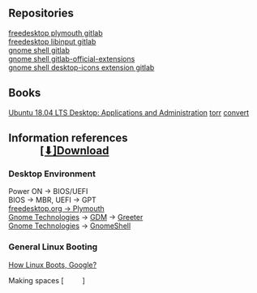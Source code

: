 ## Repositories
[freedesktop plymouth gitlab](https://gitlab.freedesktop.org/plymouth/plymouth)  
[freedesktop libinput gitlab](https://gitlab.freedesktop.org/libinput/libinput)  
[gnome shell gitlab](https://gitlab.gnome.org/GNOME/gnome-shell)  
[gnome shell gitlab-official-extensions](https://gitlab.gnome.org/GNOME/gnome-shell-extensions)  
[gnome shell desktop-icons extension gitlab](https://gitlab.gnome.org/World/ShellExtensions/desktop-icons/activity)  




## Books
[Ubuntu 18.04 LTS Desktop: Applications and Administration](https://books.google.lt/books?id=2epmDwAAQBAJ&pg=SA3-PA2&lpg=SA3-PA2&dq=plymouth+gdm+gnome&source=bl&ots=DGTDarBApV&sig=OrK8OpvESrb19heQid__fglj6mk&hl=lt&sa=X&ved=2ahUKEwjn4NLzjLPeAhVIKywKHf1ACu44FBDoATADegQIARAB#v=onepage&q=plymouth%20gdm%20gnome&f=false)
[torr](https://ebookee.org/search.php?q=Ubuntu+18.04+LTS+Desktop%3A+Applications+and+Administration&sa=Search)
[convert](https://ebook.online-convert.com/convert-to-pdf)
## Information references                                                               [[⬇]Download]() 

### Desktop Environment
Power ON -> BIOS/UEFI  
BIOS -> MBR, UEFI -> GPT  
[freedesktop.org -> Plymouth](https://www.freedesktop.org/wiki/Software/Plymouth/)  
[Gnome Technologies](https://www.gnome.org/technologies/) -> [GDM](https://wiki.gnome.org/Projects/GDM) -> [Greeter](https://wiki.gnome.org/Projects/GDM/NewDesign/Greeter)  
[Gnome Technologies](https://www.gnome.org/technologies/) -> [GnomeShell](https://wiki.gnome.org/Projects/GnomeShell)

### General Linux Booting
[How Linux Boots, Google?](https://www.google.lt/search?q=How+Linux+Boots&source=lnms&tbm=isch&sa=X&ved=0ahUKEwiMtMOSnbPeAhUDFCwKHfiIBZYQ_AUIDigB&biw=1920&bih=938#imgrc=2AoPSP2LbgRFzM)





Making spaces [         ]
